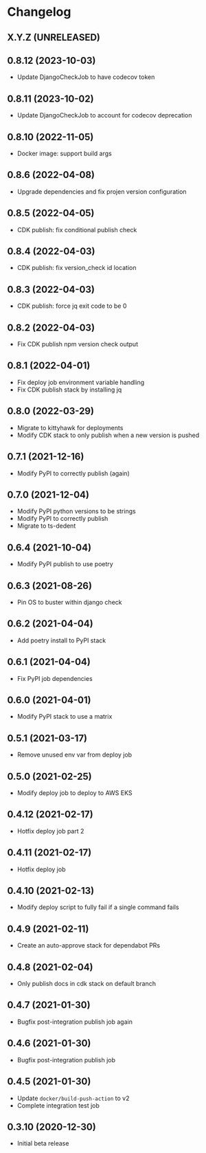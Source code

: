 # Changelog

## X.Y.Z (UNRELEASED)

## 0.8.12 (2023-10-03)

- Update DjangoCheckJob to have codecov token

## 0.8.11 (2023-10-02)

- Update DjangoCheckJob to account for codecov deprecation

## 0.8.10 (2022-11-05)

- Docker image: support build args

## 0.8.6 (2022-04-08)

- Upgrade dependencies and fix projen version configuration

## 0.8.5 (2022-04-05)

- CDK publish: fix conditional publish check

## 0.8.4 (2022-04-03)

- CDK publish: fix version_check id location

## 0.8.3 (2022-04-03)

- CDK publish: force jq exit code to be 0

## 0.8.2 (2022-04-03)

- Fix CDK publish npm version check output

## 0.8.1 (2022-04-01)

- Fix deploy job environment variable handling
- Fix CDK publish stack by installing jq

## 0.8.0 (2022-03-29)

- Migrate to kittyhawk for deployments
- Modify CDK stack to only publish when a new version is pushed

## 0.7.1 (2021-12-16)

- Modify PyPI to correctly publish (again)

## 0.7.0 (2021-12-04)

- Modify PyPI python versions to be strings
- Modify PyPI to correctly publish
- Migrate to ts-dedent

## 0.6.4 (2021-10-04)

- Modify PyPI publish to use poetry

## 0.6.3 (2021-08-26)

- Pin OS to buster within django check

## 0.6.2 (2021-04-04)

- Add poetry install to PyPI stack

## 0.6.1 (2021-04-04)

- Fix PyPI job dependencies

## 0.6.0 (2021-04-01)

- Modify PyPI stack to use a matrix

## 0.5.1 (2021-03-17)

- Remove unused env var from deploy job

## 0.5.0 (2021-02-25)

- Modify deploy job to deploy to AWS EKS

## 0.4.12 (2021-02-17)

- Hotfix deploy job part 2

## 0.4.11 (2021-02-17)

- Hotfix deploy job

## 0.4.10 (2021-02-13)

- Modify deploy script to fully fail if a single command fails

## 0.4.9 (2021-02-11)

- Create an auto-approve stack for dependabot PRs

## 0.4.8 (2021-02-04)

- Only publish docs in cdk stack on default branch

## 0.4.7 (2021-01-30)

- Bugfix post-integration publish job again

## 0.4.6 (2021-01-30)

- Bugfix post-integration publish job

## 0.4.5 (2021-01-30)

- Update `docker/build-push-action` to v2
- Complete integration test job

## 0.3.10 (2020-12-30)

- Initial beta release
